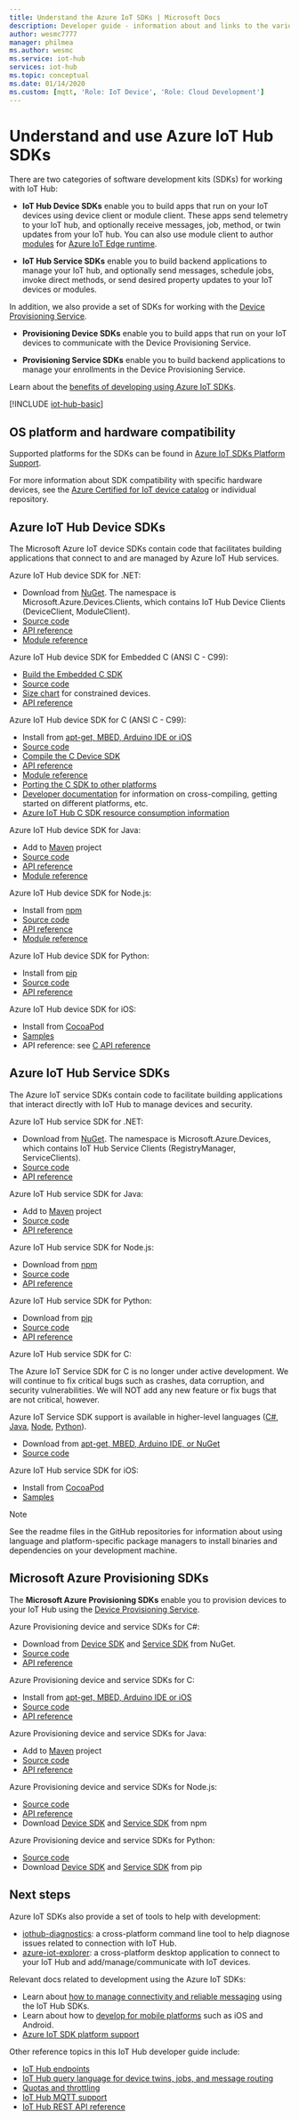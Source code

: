 ```yaml
---
title: Understand the Azure IoT SDKs | Microsoft Docs
description: Developer guide - information about and links to the various Azure IoT device and service SDKs that you can use to build device apps and back-end apps.
author: wesmc7777
manager: philmea
ms.author: wesmc
ms.service: iot-hub
services: iot-hub
ms.topic: conceptual
ms.date: 01/14/2020
ms.custom: [mqtt, 'Role: IoT Device', 'Role: Cloud Development']
---
```


# Understand and use Azure IoT Hub SDKs

There are two categories of software development kits (SDKs) for working with IoT Hub:

* **IoT Hub Device SDKs** enable you to build apps that run on your IoT devices using device client or module client. These apps send telemetry to your IoT hub, and optionally receive messages, job, method, or twin updates from your IoT hub.  You can also use module client to author [modules](../iot-edge/iot-edge-modules.md) for [Azure IoT Edge runtime](../iot-edge/about-iot-edge.md).

* **IoT Hub Service SDKs** enable you to build backend applications to manage your IoT hub, and optionally send messages, schedule jobs, invoke direct methods, or send desired property updates to your IoT devices or modules.

In addition, we also provide a set of SDKs for working with the [Device Provisioning Service](../iot-dps/about-iot-dps.md).

* **Provisioning Device SDKs** enable you to build apps that run on your IoT devices to communicate with the Device Provisioning Service.

* **Provisioning Service SDKs** enable you to build backend applications to manage your enrollments in the Device Provisioning Service.

Learn about the [benefits of developing using Azure IoT SDKs](https://azure.microsoft.com/blog/benefits-of-using-the-azure-iot-sdks-in-your-azure-iot-solution/).

[!INCLUDE [iot-hub-basic](../../includes/iot-hub-basic-partial.md)]

## OS platform and hardware compatibility

Supported platforms for the SDKs can be found in [Azure IoT SDKs Platform Support](iot-hub-device-sdk-platform-support.md).

For more information about SDK compatibility with specific hardware devices, see the [Azure Certified for IoT device catalog](https://catalog.azureiotsolutions.com/) or individual repository.

## Azure IoT Hub Device SDKs

The Microsoft Azure IoT device SDKs contain code that facilitates building applications that connect to and are managed by Azure IoT Hub services.

Azure IoT Hub device SDK for .NET: 

* Download from [NuGet](https://www.nuget.org/packages/Microsoft.Azure.Devices.Client/).  The namespace is Microsoft.Azure.Devices.Clients, which contains IoT Hub Device Clients (DeviceClient, ModuleClient).
* [Source code](https://github.com/Azure/azure-iot-sdk-csharp)
* [API reference](/dotnet/api/microsoft.azure.devices?view=azure-dotnet)
* [Module reference](/dotnet/api/microsoft.azure.devices.client.moduleclient?view=azure-dotnet)


Azure IoT Hub device SDK for Embedded C (ANSI C - C99):
* [Build the Embedded C SDK](https://github.com/Azure/azure-sdk-for-c/tree/master/sdk/docs/iot#build)
* [Source code](https://github.com/Azure/azure-sdk-for-c)
* [Size chart](https://github.com/Azure/azure-sdk-for-c/tree/master/sdk/docs/iot#size-chart) for constrained devices.
* [API reference](https://azuresdkdocs.blob.core.windows.net/$web/c/docs/1.0.0/index.html)


Azure IoT Hub device SDK for C (ANSI C - C99):

* Install from [apt-get, MBED, Arduino IDE or iOS](https://github.com/Azure/azure-iot-sdk-c/blob/master/readme.md#packages-and-libraries)
* [Source code](https://github.com/Azure/azure-iot-sdk-c)
* [Compile the C Device SDK](https://github.com/Azure/azure-iot-sdk-c/blob/master/iothub_client/readme.md#compiling-the-c-device-sdk)
* [API reference](/azure/iot-hub/iot-c-sdk-ref/)
* [Module reference](/azure/iot-hub/iot-c-sdk-ref/iothub-module-client-h)
* [Porting the C SDK to other platforms](https://github.com/Azure/azure-c-shared-utility/blob/master/devdoc/porting_guide.md)
* [Developer documentation](https://github.com/Azure/azure-iot-sdk-c/tree/master/doc) for information on cross-compiling, getting started on different platforms, etc.
* [Azure IoT Hub C SDK resource consumption information](https://github.com/Azure/azure-iot-sdk-c/blob/master/doc/c_sdk_resource_information.md)

Azure IoT Hub device SDK for Java:

* Add to [Maven](https://github.com/Azure/azure-iot-sdk-java/blob/master/doc/java-devbox-setup.md#for-the-device-sdk) project
* [Source code](https://github.com/Azure/azure-iot-sdk-java)
* [API reference](/java/api/com.microsoft.azure.sdk.iot.device)
* [Module reference](/java/api/com.microsoft.azure.sdk.iot.device.moduleclient?view=azure-java-stable)

Azure IoT Hub device SDK for Node.js:

* Install from [npm](https://www.npmjs.com/package/azure-iot-device)
* [Source code](https://github.com/Azure/azure-iot-sdk-node)
* [API reference](/javascript/api/azure-iot-device/?view=azure-iot-typescript-latest)
* [Module reference](/javascript/api/azure-iot-device/moduleclient?view=azure-node-latest)

Azure IoT Hub device SDK for Python:

* Install from [pip](https://pypi.org/project/azure-iot-device/)
* [Source code](https://github.com/Azure/azure-iot-sdk-python)
* [API reference](/python/api/azure-iot-device)

Azure IoT Hub device SDK for iOS:

* Install from [CocoaPod](https://cocoapods.org/pods/AzureIoTHubClient)
* [Samples](https://github.com/Azure-Samples/azure-iot-samples-ios)
* API reference: see [C API reference](/azure/iot-hub/iot-c-sdk-ref/)

## Azure IoT Hub Service SDKs

The Azure IoT service SDKs contain code to facilitate building applications that interact directly with IoT Hub to manage devices and security.

Azure IoT Hub service SDK for .NET:

* Download from [NuGet](https://www.nuget.org/packages/Microsoft.Azure.Devices/).  The namespace is Microsoft.Azure.Devices, which contains IoT Hub Service Clients (RegistryManager, ServiceClients).
* [Source code](https://github.com/Azure/azure-iot-sdk-csharp)
* [API reference](/dotnet/api/microsoft.azure.devices)

Azure IoT Hub service SDK for Java:

* Add to [Maven](https://github.com/Azure/azure-iot-sdk-java/blob/master/doc/java-devbox-setup.md#for-the-service-sdk) project
* [Source code](https://github.com/Azure/azure-iot-sdk-java)
* [API reference](/java/api/com.microsoft.azure.sdk.iot.service)

Azure IoT Hub service SDK for Node.js:

* Download from [npm](https://www.npmjs.com/package/azure-iothub)
* [Source code](https://github.com/Azure/azure-iot-sdk-node)
* [API reference](/javascript/api/azure-iothub/?view=azure-iot-typescript-latest)

Azure IoT Hub service SDK for Python:

* Download from [pip](https://pypi.python.org/pypi/azure-iot-hub/)
* [Source code](https://github.com/Azure/azure-iot-sdk-python/tree/master)
* [API reference](/python/api/azure-iot-hub)

Azure IoT Hub service SDK for C:

The Azure IoT Service SDK for C is no longer under active development.
We will continue to fix critical bugs such as crashes, data corruption, and security vulnerabilities. We will NOT add any new feature or fix bugs that are not critical, however.

Azure IoT Service SDK support is available in higher-level languages ([C#](https://github.com/Azure/azure-iot-sdk-csharp), [Java](https://github.com/Azure/azure-iot-sdk-java), [Node](https://github.com/Azure/azure-iot-sdk-node), [Python](https://github.com/Azure/azure-iot-sdk-python)).

* Download from [apt-get, MBED, Arduino IDE, or NuGet](https://github.com/Azure/azure-iot-sdk-c/blob/master/readme.md)
* [Source code](https://github.com/Azure/azure-iot-sdk-c)

Azure IoT Hub service SDK for iOS:

* Install from [CocoaPod](https://cocoapods.org/pods/AzureIoTHubServiceClient)
* [Samples](https://github.com/Azure-Samples/azure-iot-samples-ios)

> [!NOTE]
> See the readme files in the GitHub repositories for information about using language and platform-specific package managers to install binaries and dependencies on your development machine.

## Microsoft Azure Provisioning SDKs

The **Microsoft Azure Provisioning SDKs** enable you to provision devices to your IoT Hub using the [Device Provisioning Service](../iot-dps/about-iot-dps.md).

Azure Provisioning device and service SDKs for C#:

* Download from [Device SDK](https://www.nuget.org/packages/Microsoft.Azure.Devices.Provisioning.Client/) and [Service SDK](https://www.nuget.org/packages/Microsoft.Azure.Devices.Provisioning.Service/) from NuGet.
* [Source code](https://github.com/Azure/azure-iot-sdk-csharp/)
* [API reference](/dotnet/api/microsoft.azure.devices.provisioning.client?view=azure-dotnet)

Azure Provisioning device and service SDKs for C:

* Install from [apt-get, MBED, Arduino IDE or iOS](https://github.com/Azure/azure-iot-sdk-c/blob/master/readme.md#packages-and-libraries)
* [Source code](https://github.com/Azure/azure-iot-sdk-c/blob/master/provisioning_client)
* [API reference](/azure/iot-hub/iot-c-sdk-ref/)

Azure Provisioning device and service SDKs for Java:

* Add to [Maven](https://github.com/Azure/azure-iot-sdk-java/blob/master/doc/java-devbox-setup.md#for-the-service-sdk) project
* [Source code](https://github.com/Azure/azure-iot-sdk-java/blob/master/provisioning)
* [API reference](/java/api/com.microsoft.azure.sdk.iot.provisioning.device?view=azure-java-stable)

Azure Provisioning device and service SDKs for Node.js:

* [Source code](https://github.com/Azure/azure-iot-sdk-node/tree/master/provisioning)
* [API reference](/javascript/api/overview/azure/iothubdeviceprovisioning?view=azure-node-latest)
* Download [Device SDK](https://badge.fury.io/js/azure-iot-provisioning-device) and [Service SDK](https://badge.fury.io/js/azure-iot-provisioning-service) from npm

Azure Provisioning device and service SDKs for Python:

* [Source code](https://github.com/Azure/azure-iot-sdk-python)
* Download [Device SDK](https://pypi.org/project/azure-iot-device/) and [Service SDK](https://pypi.org/project/azure-iothub-provisioningserviceclient/) from pip

## Next steps

Azure IoT SDKs also provide a set of tools to help with development:

* [iothub-diagnostics](https://github.com/Azure/iothub-diagnostics): a cross-platform command line tool to help diagnose issues related to connection with IoT Hub.
* [azure-iot-explorer](https://github.com/Azure/azure-iot-explorer): a cross-platform desktop application to connect to your IoT Hub and add/manage/communicate with IoT devices.

Relevant docs related to development using the Azure IoT SDKs:

* Learn about [how to manage connectivity and reliable messaging](iot-hub-reliability-features-in-sdks.md) using the IoT Hub SDKs.
* Learn about how to [develop for mobile platforms](iot-hub-how-to-develop-for-mobile-devices.md) such as iOS and Android.
* [Azure IoT SDK platform support](iot-hub-device-sdk-platform-support.md)

Other reference topics in this IoT Hub developer guide include:

* [IoT Hub endpoints](iot-hub-devguide-endpoints.md)
* [IoT Hub query language for device twins, jobs, and message routing](iot-hub-devguide-query-language.md)
* [Quotas and throttling](iot-hub-devguide-quotas-throttling.md)
* [IoT Hub MQTT support](iot-hub-mqtt-support.md)
* [IoT Hub REST API reference](/rest/api/iothub/)
